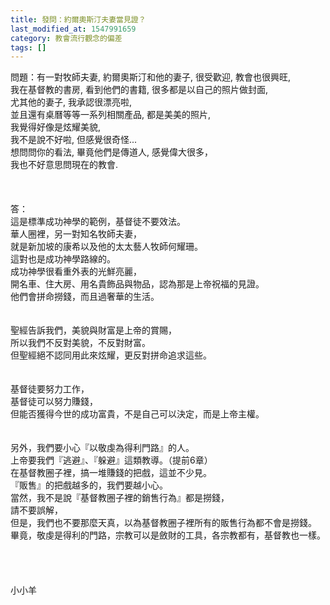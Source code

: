 ```yaml
---
title: 發問：約爾奧斯汀夫妻當見證？
last_modified_at: 1547991659
category: 教會流行觀念的偏差
tags: []
---
```


<p>問題：有一對牧師夫妻, 約爾奧斯汀和他的妻子, 很受歡迎, 教會也很興旺,<br/> 我在基督教的書房, 看到他們的書籍, 很多都是以自己的照片做封面, <br/> 尤其他的妻子, 我承認很漂亮啦, <br/>並且還有桌曆等等一系列相關產品, 都是美美的照片, <br/>我覺得好像是炫耀美貌, <br/>我不是說不好啦, 但感覺很奇怪...<br/>想問問你的看法, 畢竟他們是傳道人, 感覺偉大很多，<br/>我也不好意思問現在的教會.<br/><br/><!--more--> <br/><br/>答：<br/>這是標準成功神學的範例，基督徒不要效法。<br/>華人圈裡，另一對知名牧師夫妻，<br/>就是新加坡的康希以及他的太太藝人牧師何耀珊。<br/>這對也是成功神學路線的。<br/>成功神學很看重外表的光鮮亮麗，<br/>開名車、住大房、用名貴飾品與物品，認為那是上帝祝福的見證。<br/>他們會拼命撈錢，而且過奢華的生活。<br/><br/> <br/>聖經告訴我們，美貌與財富是上帝的賞賜，<br/>所以我們不反對美貌，不反對財富。<br/>但聖經絕不認同用此來炫耀，更反對拼命追求這些。<br/><br/><br/>基督徒要努力工作，<br/>基督徒可以努力賺錢，<br/>但能否獲得今世的成功富貴，不是自己可以決定，而是上帝主權。<br/><br/><br/>另外，我們要小心『以敬虔為得利門路』的人。<br/>上帝要我們『逃避』、『躲避』這類教導。（提前6章）<br/>在基督教圈子裡，搞一堆賺錢的把戲，這並不少見。<br/>『販售』的把戲越多的，我們要越小心。<br/>當然，我不是說『基督教圈子裡的銷售行為』都是撈錢，<br/>請不要誤解，<br/>但是，我們也不要那麼天真，以為基督教圈子裡所有的販售行為都不會是撈錢。<br/>畢竟，敬虔是得利的門路，宗教可以是斂財的工具，各宗教都有，基督教也一樣。<br/><br/><br/><br/><br/>小小羊<br/><br/><br/><br/><br/><br/><br/>
</p>